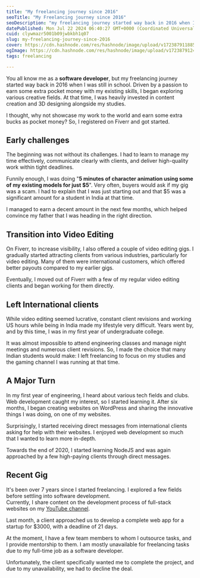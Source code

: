 ```yaml
---
title: "My freelancing journey since 2016"
seoTitle: "My Freelancing journey since 2016"
seoDescription: "my freelancing journey started way back in 2016 when I was still in school. Driven by a passion to earn some extra pocket money with my existing skills, I b"
datePublished: Mon Jul 22 2024 06:40:27 GMT+0000 (Coordinated Universal Time)
cuid: clywmazr5001b09jwbkbh1q07
slug: my-freelancing-journey-since-2016
cover: https://cdn.hashnode.com/res/hashnode/image/upload/v1723879118850/71735401-b05d-4a17-af31-d9bad6bdbdfd.png
ogImage: https://cdn.hashnode.com/res/hashnode/image/upload/v1723879124430/0f53f3f3-fcb6-4360-922b-11c57f4dcb8c.png
tags: freelancing

---
```


You all know me as a **software developer**, but my freelancing journey started way back in 2016 when I was still in school. Driven by a passion to earn some extra pocket money with my existing skills, I began exploring various creative fields. At that time, I was heavily invested in content creation and 3D designing alongside my studies.

I thought, why not showcase my work to the world and earn some extra bucks as pocket money? So, I registered on Fiverr and got started.

## Early challenges

The beginning was not without its challenges. I had to learn to manage my time effectively, communicate clearly with clients, and deliver high-quality work within tight deadlines.

Funnily enough, I was doing "**5 minutes of character animation using some of my existing models for just $5**". Very often, buyers would ask if my gig was a scam. I had to explain that I was just starting out and that $5 was a significant amount for a student in India at that time.

I managed to earn a decent amount in the next few months, which helped convince my father that I was heading in the right direction.

## Transition into Video Editing

On Fiverr, to increase visibility, I also offered a couple of video editing gigs. I gradually started attracting clients from various industries, particularly for video editing. Many of them were international customers, which offered better payouts compared to my earlier gigs.

Eventually, I moved out of Fiverr with a few of my regular video editing clients and began working for them directly.

## Left International clients

While video editing seemed lucrative, constant client revisions and working US hours while being in India made my lifestyle very difficult. Years went by, and by this time, I was in my first year of undergraduate college.

It was almost impossible to attend engineering classes and manage night meetings and numerous client revisions. So, I made the choice that many Indian students would make: I left freelancing to focus on my studies and the gaming channel I was running at that time.

## A Major Turn

In my first year of engineering, I heard about various tech fields and clubs. Web development caught my interest, so I started learning it. After six months, I began creating websites on WordPress and sharing the innovative things I was doing, on one of my websites.

Surprisingly, I started receiving direct messages from international clients asking for help with their websites. I enjoyed web development so much that I wanted to learn more in-depth.

Towards the end of 2020, I started learning NodeJS and was again approached by a few high-paying clients through direct messages.

## Recent Gig

It's been over 7 years since I started freelancing. I explored a few fields before settling into software development.  
Currently, I share content on the development process of full-stack websites on my [YouTube channel](https://youtube.com/@indgeek).

Last month, a client approached us to develop a complete web app for a startup for $3000, with a deadline of 21 days.

At the moment, I have a few team members to whom I outsource tasks, and I provide mentorship to them. I am mostly unavailable for freelancing tasks due to my full-time job as a software developer.

Unfortunately, the client specifically wanted me to complete the project, and due to my unavailability, we had to decline the deal.